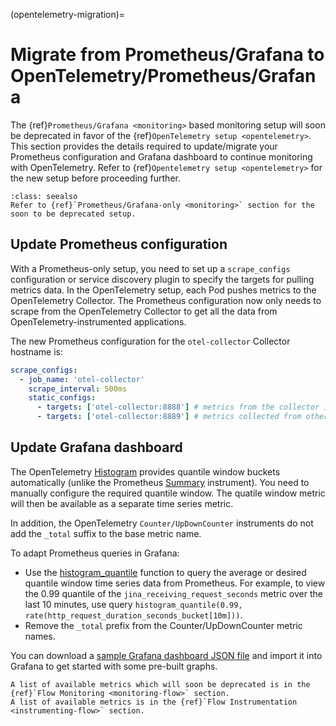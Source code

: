 (opentelemetry-migration)=
# Migrate from Prometheus/Grafana to OpenTelemetry/Prometheus/Grafana 

The {ref}`Prometheus/Grafana <monitoring>` based monitoring setup will soon be deprecated in favor of the {ref}`OpenTelemetry setup <opentelemetry>`. This section provides the details required to update/migrate your Prometheus configuration and Grafana dashboard to continue monitoring with OpenTelemetry. Refer to {ref}`Opentelemetry setup <opentelemetry>` for the new setup before proceeding further.

```{hint}
:class: seealso
Refer to {ref}`Prometheus/Grafana-only <monitoring>` section for the soon to be deprecated setup.
```

## Update Prometheus configuration

With a Prometheus-only setup, you need to set up a `scrape_configs` configuration or service discovery plugin to specify the targets for pulling metrics data. In the OpenTelemetry setup, each Pod pushes metrics to the OpenTelemetry Collector. The Prometheus configuration now only needs to scrape from the OpenTelemetry Collector to get all the data from OpenTelemetry-instrumented applications.

The new Prometheus configuration for the `otel-collector` Collector hostname is:

```yaml
scrape_configs:
  - job_name: 'otel-collector'
    scrape_interval: 500ms
    static_configs:
      - targets: ['otel-collector:8888'] # metrics from the collector itself
      - targets: ['otel-collector:8889'] # metrics collected from other applications
```

## Update Grafana dashboard

The OpenTelemetry [Histogram](https://opentelemetry.io/docs/reference/specification/metrics/api/#histogram) provides quantile window buckets automatically (unlike the Prometheus [Summary](https://prometheus.io/docs/concepts/metric_types/#summary) instrument). You need to manually configure the required quantile window. The quatile window metric will then be available as a separate time series metric.

In addition, the OpenTelemetry `Counter/UpDownCounter` instruments do not add the `_total` suffix to the base metric name.

To adapt Prometheus queries in Grafana:
- Use the [histogram_quantile](https://prometheus.io/docs/prometheus/latest/querying/functions/#histogram_quantile) function to query the average or desired quantile window time series data from Prometheus. For example, to view the 0.99 quantile of the `jina_receiving_request_seconds` metric over the last 10 minutes, use query `histogram_quantile(0.99, rate(http_request_duration_seconds_bucket[10m]))`.
- Remove the `_total` prefix from the Counter/UpDownCounter metric names.

You can download a [sample Grafana dashboard JSON file](https://github.com/jina-ai/example-grafana-prometheus/blob/main/grafana-dashboards/flow-histogram-metrics.json) and import it into Grafana to get started with some pre-built graphs.

```{hint}
A list of available metrics which will soon be deprecated is in the {ref}`Flow Monitoring <monitoring-flow>` section.
A list of available metrics is in the {ref}`Flow Instrumentation <instrumenting-flow>` section.
```